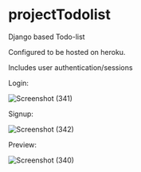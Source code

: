 # projectTodolist
Django based Todo-list

Configured to be hosted on heroku.

Includes user authentication/sessions

Login:

![Screenshot (341)](https://user-images.githubusercontent.com/78973793/153823273-dc0e907e-17a9-4c7f-8b41-0d2648c6c1d7.png)

Signup:

![Screenshot (342)](https://user-images.githubusercontent.com/78973793/153823289-d01732a2-95fa-406c-a49d-5fba3149f4dd.png)

Preview:

![Screenshot (340)](https://user-images.githubusercontent.com/78973793/153823297-369fac3e-5a24-467f-ae75-30d322daa934.png)
